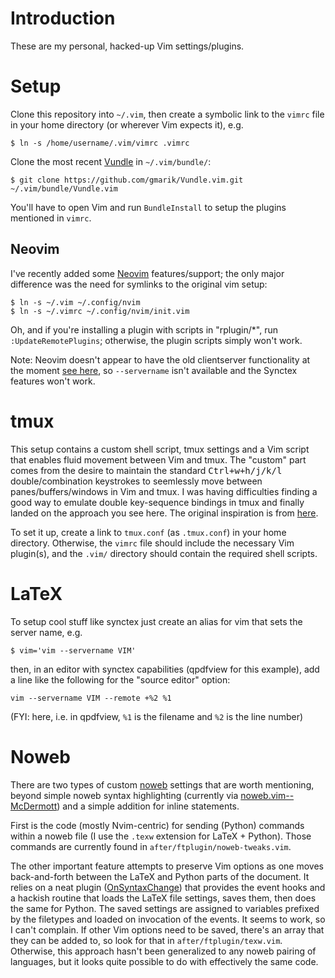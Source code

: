 # Introduction

These are my personal, hacked-up Vim settings/plugins.

# Setup

Clone this repository into `~/.vim`, then create a symbolic link to the `vimrc` file in your home directory 
(or wherever Vim expects it), e.g.

```
$ ln -s /home/username/.vim/vimrc .vimrc 
```

Clone the most recent [Vundle](https://github.com/gmarik/Vundle.vim) in `~/.vim/bundle/`:

```
$ git clone https://github.com/gmarik/Vundle.vim.git ~/.vim/bundle/Vundle.vim
```

You'll have to open Vim and run `BundleInstall` to setup the plugins mentioned in `vimrc`.

## Neovim

I've recently added some [Neovim](https://github.com/neovim/neovim)
features/support; the only major difference
was the need for symlinks to the original vim setup:
```
$ ln -s ~/.vim ~/.config/nvim
$ ln -s ~/.vimrc ~/.config/nvim/init.vim
```

Oh, and if you're installing a plugin with scripts in "rplugin/*",
run `:UpdateRemotePlugins`; otherwise, the plugin scripts simply won't work.

Note: Neovim doesn't appear to have the old clientserver functionality at the
moment [see here](https://github.com/tpope/vim-dispatch/issues/163), so
`--servername` isn't available and the Synctex features won't work.

# tmux

This setup contains a custom shell script, tmux settings and a Vim script that
enables fluid movement between Vim and tmux.  The "custom" part comes from the
desire to maintain the standard <kbd>Ctrl+w+h/j/k/l</kbd>
double/combination keystrokes to seemlessly move between panes/buffers/windows
in Vim and tmux.  I was having difficulties finding a good way to emulate double
key-sequence bindings in tmux and finally landed on the approach you see here.
The original inspiration is from [here](https://gist.github.com/hjdivad/d7f79b45ac2922336fec).

To set it up, create a link to `tmux.conf` (as `.tmux.conf`) in your home directory.
Otherwise, the `vimrc` file should include the necessary Vim plugin(s), and
the `.vim/` directory should contain the required shell scripts.

# LaTeX

To setup cool stuff like synctex just create an alias for vim that sets
the server name, e.g.
```
$ vim='vim --servername VIM' 
```
then, in an editor with synctex capabilities (qpdfview for this example), add a line
like the following for the "source editor" option:
```
vim --servername VIM --remote +%2 %1
```
(FYI: here, i.e. in qpdfview, `%1` is the filename and `%2` is the line number)


# Noweb
                          
There are two types of custom [noweb](https://en.wikipedia.org/wiki/Noweb)
settings that are worth mentioning, beyond simple noweb syntax highlighting
(currently via
[noweb.vim--McDermott](http://www.vim.org/scripts/script.php?script_id=3038))
and a simple addition for inline statements.  

First is the code (mostly Nvim-centric) for sending (Python) commands within a noweb file 
(I use the `.texw` extension for LaTeX + Python).  Those commands are currently found in
`after/ftplugin/noweb-tweaks.vim`.  

The other important feature attempts to preserve Vim options as one moves back-and-forth between
the LaTeX and Python parts of the document.  It relies on a neat plugin ([OnSyntaxChange](http://www.vim.org/scripts/script.php?script_id=4085)) that provides the
event hooks and a hackish routine that loads the LaTeX file settings, saves them, then does the same
for Python.  The saved settings are assigned to variables prefixed by the filetypes and loaded 
on invocation of the events.  It seems to work, so I can't complain.
If other Vim options need to be saved, there's an array that they can be added to, so look for that
in `after/ftplugin/texw.vim`.
Otherwise, this approach hasn't been generalized to any noweb pairing of
languages, but it looks quite possible to do with effectively the same code.

